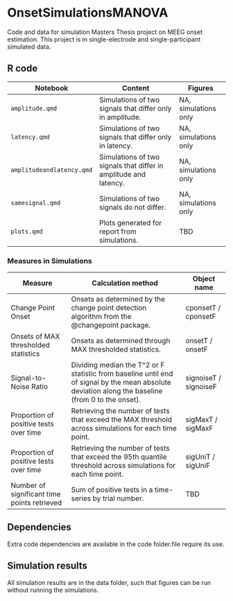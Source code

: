 # OnsetSimulationsMANOVA
Code and data for simulation Masters Thesis project on MEEG onset estimation. This project is in single-electrode and single-participant simulated data.

## R code
| Notebook | Content | Figures |
| ----- | ----- | ----- |
|`amplitude.qmd`| Simulations of two signals that differ only in amplitude. | NA, simulations only |
|`latency.qmd`| Simulations of two signals that differ only in latency. | NA, simulations only |
|`amplitudeandlatency.qmd`| Simulations of two signals that differ in amplitude and latency. | NA, simulations only |
|`samesignal.qmd`| Simulations of two signals do not differ. | NA, simulations only |
|`plots.qmd`| Plots generated for report from simulations. | TBD |

### Measures in Simulations
| Measure | Calculation method | Object name |
| ----- | ----- | ----- |
| Change Point Onset | Onsets as determined by the change point detection algorithm from the @changepoint package. | cponsetT / cponsetF |
| Onsets of MAX thresholded statistics | Onsets as determined through MAX thresholded statistics. | onsetT / onsetF |
| Signal-to-Noise Ratio | Dividing median the T^2 or F statistic from baseline until end of signal by the mean absolute deviation along the baseline (from 0 to the onset).| signoiseT / signoiseF |
| Proportion of positive tests over time | Retrieving the number of tests that exceed the MAX threshold across simulations for each time point. | sigMaxT / sigMaxF |
| Proportion of positive tests over time | Retrieving the number of tests that exceed the 95th quantile threshold across simulations for each time point. | sigUniT / sigUniF |
| Number of significant time points retrieved | Sum of positive tests in a time-series by trial number. | TBD |

## Dependencies
Extra code dependencies are available in the code folder.file require its use.

## Simulation results
All simulation results are in the data folder, such that figures can be run without running the simulations.
